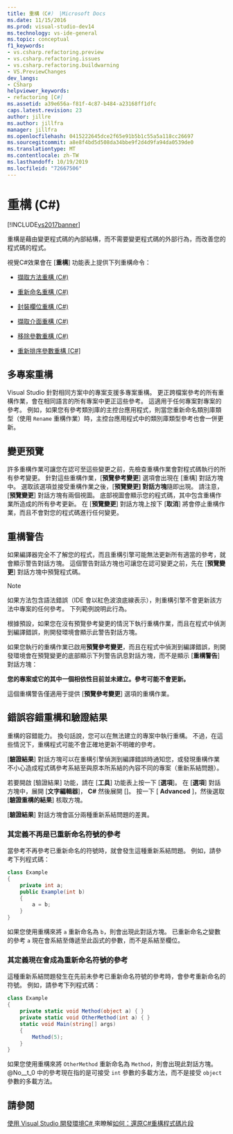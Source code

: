 ```yaml
---
title: 重構（C#） |Microsoft Docs
ms.date: 11/15/2016
ms.prod: visual-studio-dev14
ms.technology: vs-ide-general
ms.topic: conceptual
f1_keywords:
- vs.csharp.refactoring.preview
- vs.csharp.refactoring.issues
- vs.csharp.refactoring.buildwarning
- VS.PreviewChanges
dev_langs:
- CSharp
helpviewer_keywords:
- refactoring [C#]
ms.assetid: a39e656a-f81f-4c87-b484-a23168ff1dfc
caps.latest.revision: 23
author: jillre
ms.author: jillfra
manager: jillfra
ms.openlocfilehash: 0415222645dce2f65e91b5b1c55a5a118cc26697
ms.sourcegitcommit: a8e8f4bd5d508da34bbe9f2d4d9fa94da0539de0
ms.translationtype: MT
ms.contentlocale: zh-TW
ms.lasthandoff: 10/19/2019
ms.locfileid: "72667506"
---
```

# <a name="refactoring-c"></a>重構 (C#)
[!INCLUDE[vs2017banner](../includes/vs2017banner.md)]

重構是藉由變更程式碼的內部結構，而不需要變更程式碼的外部行為，而改善您的程式碼的程式。

 視覺C#效果會在 [**重構**] 功能表上提供下列重構命令：

- [擷取方法重構 (C#)](../csharp-ide/extract-method-refactoring-csharp.md)

- [重新命名重構 (C#)](../csharp-ide/rename-refactoring-csharp.md)

- [封裝欄位重構 (C#)](../csharp-ide/encapsulate-field-refactoring-csharp.md)

- [擷取介面重構 (C#)](../csharp-ide/extract-interface-refactoring-csharp.md)

- [移除參數重構 (C#)](../csharp-ide/remove-parameters-refactoring-csharp.md)

- [重新排序參數重構 [C#]](../csharp-ide/reorder-parameters-refactoring-csharp.md)

## <a name="multi-project-refactoring"></a>多專案重構
 Visual Studio 針對相同方案中的專案支援多專案重構。 更正跨檔案參考的所有重構作業，會在相同語言的所有專案中更正這些參考。 這適用于任何專案對專案的參考。 例如，如果您有參考類別庫的主控台應用程式，則當您重新命名類別庫類型（使用 `Rename` 重構作業）時，主控台應用程式中的類別庫類型參考也會一併更新。

## <a name="changes-preview"></a>變更預覽
 許多重構作業可讓您在認可至這些變更之前，先檢查重構作業會對程式碼執行的所有參考變更。 針對這些重構作業，[**預覽參考變更**] 選項會出現在 [重構] 對話方塊中。 選取該選項並接受重構作業之後，[**預覽變更] 對話方塊**隨即出現。 請注意，[**預覽變更**] 對話方塊有兩個視圖。 底部視圖會顯示您的程式碼，其中包含重構作業所造成的所有參考更新。 在 [**預覽變更**] 對話方塊上按下 [**取消**] 將會停止重構作業，而且不會對您的程式碼進行任何變更。

## <a name="refactoring-warnings"></a>重構警告
 如果編譯器完全不了解您的程式，而且重構引擎可能無法更新所有適當的參考，就會顯示警告對話方塊。 這個警告對話方塊也可讓您在認可變更之前，先在 [**預覽變更**] 對話方塊中預覽程式碼。

> [!NOTE]
> 如果方法包含語法錯誤（IDE 會以紅色波浪底線表示），則重構引擎不會更新該方法中專案的任何參考。 下列範例說明此行為。

 根據預設，如果您在沒有預覽參考變更的情況下執行重構作業，而且在程式中偵測到編譯錯誤，則開發環境會顯示此警告對話方塊。

 如果您執行的重構作業已啟用**預覽參考變更**，而且在程式中偵測到編譯錯誤，則開發環境會在預覽變更的底部顯示下列警告訊息對話方塊，而不是顯示 [**重構警告**] 對話方塊：

 **您的專案或它的其中一個相依性目前並未建立。參考可能不會更新。**

 這個重構警告僅適用于提供 [**預覽參考變更**] 選項的重構作業。

## <a name="error-tolerant-refactoring-and-verification-results"></a>錯誤容錯重構和驗證結果
 重構的容錯能力。 換句話說，您可以在無法建立的專案中執行重構。 不過，在這些情況下，重構程式可能不會正確地更新不明確的參考。

 [**驗證結果**] 對話方塊可以在重構引擎偵測到編譯錯誤時通知您，或發現重構作業不小心造成程式碼參考系結至與原本所系結的內容不同的專案（重新系結問題）。

 若要開啟 [驗證結果] 功能，請在 [**工具**] 功能表上按一下 [**選項**]。 在 [**選項**] 對話方塊中，展開 [**文字編輯器**]， **C#** 然後展開 []。 按一下 [ **Advanced** ]，然後選取 [**驗證重構的結果**] 核取方塊。

 [**驗證結果**] 對話方塊會區分兩種重新系結問題的差異。

### <a name="references-whose-definition-will-no-longer-be-the-renamed-symbol"></a>其定義不再是已重新命名符號的參考
 當參考不再參考已重新命名的符號時，就會發生這種重新系結問題。 例如，請參考下列程式碼：

```csharp
class Example
{
    private int a;
    public Example(int b)
    {
        a = b;
    }
}
```

 如果您使用重構來將 `a` 重新命名為 `b`，則會出現此對話方塊。 已重新命名之變數的參考 `a` 現在會系結至傳遞至此函式的參數，而不是系結至欄位。

### <a name="references-whose-definition-will-now-become-the-renamed-symbol"></a>其定義現在會成為重新命名符號的參考
 這種重新系結問題發生在先前未參考已重新命名符號的參考時，會參考重新命名的符號。 例如，請參考下列程式碼：

```csharp
class Example
{
    private static void Method(object a) { }
    private static void OtherMethod(int a) { }
    static void Main(string[] args)
    {
        Method(5);
    }
}
```

 如果您使用重構來將 `OtherMethod` 重新命名為 `Method`，則會出現此對話方塊。 @No__t_0 中的參考現在指的是可接受 `int` 參數的多載方法，而不是接受 `object` 參數的多載方法。

## <a name="see-also"></a>請參閱
 [使用 Visual Studio 開發環境C# ](../csharp-ide/using-the-visual-studio-development-environment-for-csharp.md)來瞭解[如何：還原C#重構程式碼片段](../ide/how-to-restore-csharp-refactoring-snippets.md)